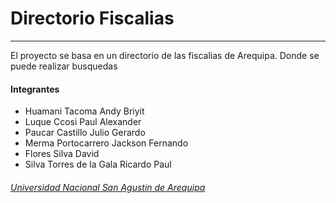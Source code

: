 # Directorio Fiscalias
---
El proyecto se basa en un directorio de las fiscalias de Arequipa.
Donde se puede realizar busquedas
#### Integrantes
- Huamani Tacoma Andy Briyit
- Luque Ccosi Paul Alexander
- Paucar Castillo Julio Gerardo
- Merma Portocarrero Jackson Fernando
- Flores Silva David
- Silva Torres de la Gala Ricardo Paul

###### [Universidad Nacional San Agustin de Arequipa](https://www.unsa.edu.pe)
